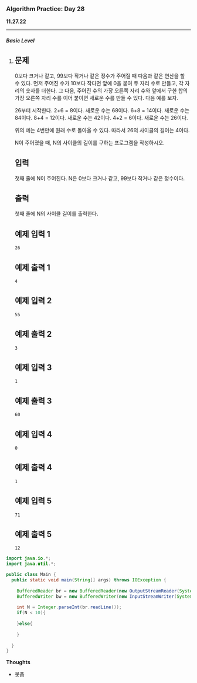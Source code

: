 <h3>Algorithm Practice: Day 28</h3> 

**11.27.22**                                    																														

-------

<h5>Basic Level</h5>

1. ## 문제

   0보다 크거나 같고, 99보다 작거나 같은 정수가 주어질 때 다음과 같은 연산을 할 수 있다. 먼저 주어진 수가 10보다 작다면 앞에 0을 붙여 두 자리 수로 만들고, 각 자리의 숫자를 더한다. 그 다음, 주어진 수의 가장 오른쪽 자리 수와 앞에서 구한 합의 가장 오른쪽 자리 수를 이어 붙이면 새로운 수를 만들 수 있다. 다음 예를 보자.

   26부터 시작한다. 2+6 = 8이다. 새로운 수는 68이다. 6+8 = 14이다. 새로운 수는 84이다. 8+4 = 12이다. 새로운 수는 42이다. 4+2 = 6이다. 새로운 수는 26이다.

   위의 예는 4번만에 원래 수로 돌아올 수 있다. 따라서 26의 사이클의 길이는 4이다.

   N이 주어졌을 때, N의 사이클의 길이를 구하는 프로그램을 작성하시오.

   ## 입력

   첫째 줄에 N이 주어진다. N은 0보다 크거나 같고, 99보다 작거나 같은 정수이다.

   ## 출력

   첫째 줄에 N의 사이클 길이를 출력한다.

   ## 예제 입력 1 

   ```
   26
   ```

   ## 예제 출력 1 

   ```
   4
   ```

   ## 예제 입력 2 

   ```
   55
   ```

   ## 예제 출력 2 

   ```
   3
   ```

   ## 예제 입력 3 

   ```
   1
   ```

   ## 예제 출력 3 

   ```
   60
   ```

   ## 예제 입력 4 

   ```
   0
   ```

   ## 예제 출력 4 

   ```
   1
   ```

   ## 예제 입력 5 

   ```
   71
   ```

   ## 예제 출력 5 

   ```
   12
   ```

   

```java
import java.io.*;
import java.util.*;

public class Main {
  public static void main(String[] args) throws IOException {
    
    BufferedReader br = new BufferedReader(new OutputStreamReader(System.in));
    BufferedWriter bw = new BufferedWriter(new InputStreamWriter(System.out));
    
    int N = Integer.parseInt(br.readLine());
    if(N < 10){
      
    }else{
      
    }
   
  }
}
```









<b>Thoughts</b>

- 못품
